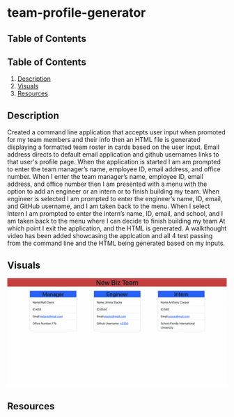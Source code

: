 # team-profile-generator

## Table of Contents
## Table of Contents
1. [Description](#description)
2. [Visuals](#visuals)
3. [Resources](#resources)

## Description 
Created a command line application that accepts user input when promoted for my team members and their info then an HTML file is generated displaying a formatted team roster in cards based on the user input. Email address directs to default email application and github usernames links to that user's profile page. When the application is started I am am prompted to enter the team manager’s name, employee ID, email address, and office number. When I enter the team manager’s name, employee ID, email address, and office number then I am presented with a menu with the option to add an engineer or an intern or to finish building my team. When engineer is selected I am prompted to enter the engineer’s name, ID, email, and GitHub username, and I am taken back to the menu. When I select Intern I am prompted to enter the intern’s name, ID, email, and school, and I am taken back to the menu
where I  can decide to finish building my team At which point I exit the application, and the HTML is generated. A walkthought video has been added showcasing the applcation and all 4 test passing from the command line and the HTML being generated based on my inputs.


## Visuals
![Team Builder](Team%20Generator.png)

## Resources
